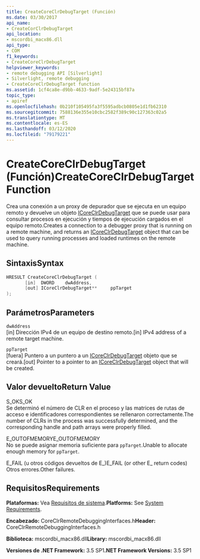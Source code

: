 ```yaml
---
title: CreateCoreClrDebugTarget (Función)
ms.date: 03/30/2017
api_name:
- CreateCorClrDebugTarget
api_location:
- mscordbi_macx86.dll
api_type:
- COM
f1_keywords:
- CreateCoreClrDebugTarget
helpviewer_keywords:
- remote debugging API [Silverlight]
- Silverlight, remote debugging
- CreateCoreClrDebugTarget function
ms.assetid: 1cf4ca8e-d9bb-4633-9adf-5e24315bf87a
topic_type:
- apiref
ms.openlocfilehash: 0b210f105495fa3f5595adbcb0805e1d1fb62310
ms.sourcegitcommit: 7588136e355e10cbc2582f389c90c127363c02a5
ms.translationtype: MT
ms.contentlocale: es-ES
ms.lasthandoff: 03/12/2020
ms.locfileid: "79179221"
---
```

# <a name="createcoreclrdebugtarget-function"></a><span data-ttu-id="f4b43-102">CreateCoreClrDebugTarget (Función)</span><span class="sxs-lookup"><span data-stu-id="f4b43-102">CreateCoreClrDebugTarget Function</span></span>
<span data-ttu-id="f4b43-103">Crea una conexión a un proxy de depurador que se ejecuta en un equipo remoto y devuelve un objeto [ICoreClrDebugTarget](icoreclrdebugtarget-interface.md) que se puede usar para consultar procesos en ejecución y tiempos de ejecución cargados en el equipo remoto.</span><span class="sxs-lookup"><span data-stu-id="f4b43-103">Creates a connection to a debugger proxy that is running on a remote machine, and returns an [ICoreClrDebugTarget](icoreclrdebugtarget-interface.md) object that can be used to query running processes and loaded runtimes on the remote machine.</span></span>  
  
## <a name="syntax"></a><span data-ttu-id="f4b43-104">Sintaxis</span><span class="sxs-lookup"><span data-stu-id="f4b43-104">Syntax</span></span>  
  
```cpp  
HRESULT CreateCoreClrDebugTarget (  
       [in]  DWORD    dwAddress,
       [out] ICoreClrDebugTarget**     ppTarget  
);  
```  
  
## <a name="parameters"></a><span data-ttu-id="f4b43-105">Parámetros</span><span class="sxs-lookup"><span data-stu-id="f4b43-105">Parameters</span></span>  
 `dwAddress`  
 <span data-ttu-id="f4b43-106">[in] Dirección IPv4 de un equipo de destino remoto.</span><span class="sxs-lookup"><span data-stu-id="f4b43-106">[in] IPv4 address of a remote target machine.</span></span>  
  
 `ppTarget`  
 <span data-ttu-id="f4b43-107">[fuera] Puntero a un puntero a un [ICoreClrDebugTarget](icoreclrdebugtarget-interface.md) objeto que se creará.</span><span class="sxs-lookup"><span data-stu-id="f4b43-107">[out] Pointer to a pointer to an [ICoreClrDebugTarget](icoreclrdebugtarget-interface.md) object that will be created.</span></span>  
  
## <a name="return-value"></a><span data-ttu-id="f4b43-108">Valor devuelto</span><span class="sxs-lookup"><span data-stu-id="f4b43-108">Return Value</span></span>  
 <span data-ttu-id="f4b43-109">S_OK</span><span class="sxs-lookup"><span data-stu-id="f4b43-109">S_OK</span></span>  
 <span data-ttu-id="f4b43-110">Se determinó el número de CLR en el proceso y las matrices de rutas de acceso e identificadores correspondientes se rellenaron correctamente.</span><span class="sxs-lookup"><span data-stu-id="f4b43-110">The number of CLRs in the process was successfully determined, and the corresponding handle and path arrays were properly filled.</span></span>  
  
 <span data-ttu-id="f4b43-111">E_OUTOFMEMORY</span><span class="sxs-lookup"><span data-stu-id="f4b43-111">E_OUTOFMEMORY</span></span>  
 <span data-ttu-id="f4b43-112">No se puede asignar memoria suficiente para `ppTarget`.</span><span class="sxs-lookup"><span data-stu-id="f4b43-112">Unable to allocate enough memory for `ppTarget`.</span></span>  
  
 <span data-ttu-id="f4b43-113">E_FAIL (u otros códigos devueltos de E_)</span><span class="sxs-lookup"><span data-stu-id="f4b43-113">E_FAIL (or other E_ return codes)</span></span>  
 <span data-ttu-id="f4b43-114">Otros errores.</span><span class="sxs-lookup"><span data-stu-id="f4b43-114">Other failures.</span></span>  
  
## <a name="requirements"></a><span data-ttu-id="f4b43-115">Requisitos</span><span class="sxs-lookup"><span data-stu-id="f4b43-115">Requirements</span></span>  
 <span data-ttu-id="f4b43-116">**Plataformas:** Vea [Requisitos de sistema](../../../../docs/framework/get-started/system-requirements.md).</span><span class="sxs-lookup"><span data-stu-id="f4b43-116">**Platforms:** See [System Requirements](../../../../docs/framework/get-started/system-requirements.md).</span></span>  
  
 <span data-ttu-id="f4b43-117">**Encabezado:** CoreClrRemoteDebuggingInterfaces.h</span><span class="sxs-lookup"><span data-stu-id="f4b43-117">**Header:** CoreClrRemoteDebuggingInterfaces.h</span></span>  
  
 <span data-ttu-id="f4b43-118">**Biblioteca:** mscordbi_macx86.dll</span><span class="sxs-lookup"><span data-stu-id="f4b43-118">**Library:** mscordbi_macx86.dll</span></span>  
  
 <span data-ttu-id="f4b43-119">**Versiones de .NET Framework:** 3.5 SP1</span><span class="sxs-lookup"><span data-stu-id="f4b43-119">**.NET Framework Versions:** 3.5 SP1</span></span>
